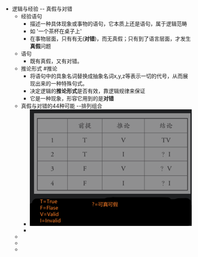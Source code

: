 - 逻辑与经验 -- 真假与对错
	- 经验语句
		- 描述一种具体现象或事物的语句，它本质上还是语句，属于逻辑范畴
		- 如 '一个茶杯在桌子上'
		- 在事物层面，只有有无(**对错**)，而无真假；只有到了语言层面，才发生**真假**问题
	- 语句
		- 既有真假，又有对错。
	- 推论形式 #推论
		- 将语句中的具象名词替换成抽象名词x,y,z等表示一切的代号，从而展现出来的一种特殊句式。
		- 决定逻辑的**推论形式**是否有效，靠逻辑规律来保证
		- 它是一种现象，形容它用到的是**对错**
	- 真假与对错的44种可能 --排列组合
		- ![image.png](../assets/image_1647761258968_0.png)
		-
	-
	-
	-